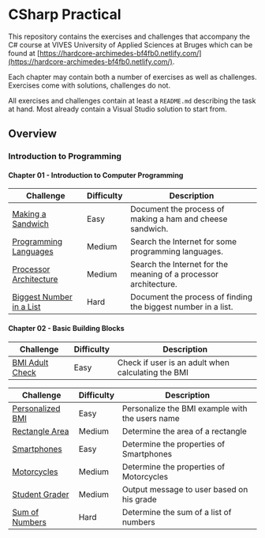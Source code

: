# CSharp Practical

This repository contains the exercises and challenges that accompany the C\# course at VIVES University of Applied Sciences at Bruges which can be found at [https://hardcore-archimedes-bf4fb0.netlify.com/](https://hardcore-archimedes-bf4fb0.netlify.com/).

Each chapter may contain both a number of exercises as well as challenges. Exercises come with solutions, challenges do not.

All exercises and challenges contain at least a `README.md` describing the task at hand. Most already contain a Visual Studio solution to start from.

## Overview

### Introduction to Programming

#### Chapter 01 - Introduction to Computer Programming

| Challenge | Difficulty | Description |
| --- | --- | --- |
| [Making a Sandwich](./introduction_to_programming/01_introduction_to_computer_programming/challenges/making_a_sandwich/README.md) | Easy | Document the process of making a ham and cheese sandwich. |
| [Programming Languages](./introduction_to_programming/01_introduction_to_computer_programming/challenges/programming_languages/README.md) | Medium | Search the Internet for some programming languages. |
| [Processor Architecture](./introduction_to_programming/01_introduction_to_computer_programming/challenges/processor_architecture/README.md) | Medium | Search the Internet for the meaning of a processor architecture. |
| [Biggest Number in a List](./introduction_to_programming/01_introduction_to_computer_programming/challenges/biggest_number_in_a_list/README.md) | Hard | Document the process of finding the biggest number in a list. |

#### Chapter 02 - Basic Building Blocks

| Challenge | Difficulty | Description |
| --- | --- | --- |
| [BMI Adult Check](./introduction_to_programming/02_basic_building_blocks/challenges/bmi_adult_check/README.md) | Easy | Check if user is an adult when calculating the BMI |

| Challenge | Difficulty | Description |
| --- | --- | --- |
| [Personalized BMI](./introduction_to_programming/02_basic_building_blocks/challenges/personalized_bmi/README.md) | Easy | Personalize the BMI example with the users name |
| [Rectangle Area](./introduction_to_programming/02_basic_building_blocks/challenges/rectangle_area/README.md) | Medium | Determine the area of a rectangle |
| [Smartphones](./introduction_to_programming/02_basic_building_blocks/challenges/smartphones/README.md) | Easy | Determine the properties of Smartphones |
| [Motorcycles](./introduction_to_programming/02_basic_building_blocks/challenges/motorcycles/README.md) | Medium | Determine the properties of Motorcycles |
| [Student Grader](./introduction_to_programming/02_basic_building_blocks/challenges/student_grader/README.md) | Medium | Output message to user based on his grade |
| [Sum of Numbers](./introduction_to_programming/02_basic_building_blocks/challenges/sum_of_numbers/README.md) | Hard | Determine the sum of a list of numbers |
